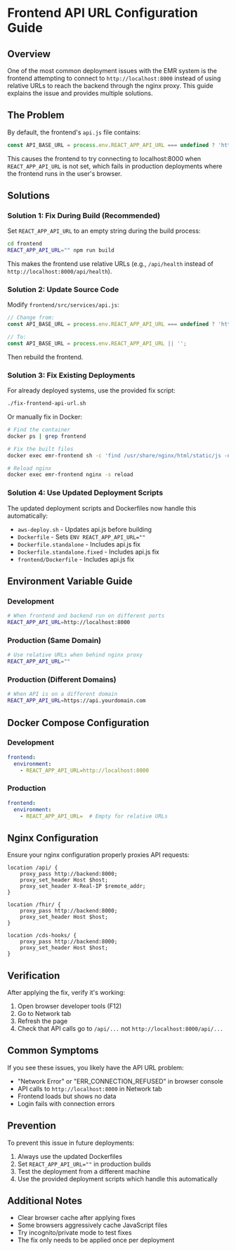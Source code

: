 # Frontend API URL Configuration Guide

## Overview

One of the most common deployment issues with the EMR system is the frontend attempting to connect to `http://localhost:8000` instead of using relative URLs to reach the backend through the nginx proxy. This guide explains the issue and provides multiple solutions.

## The Problem

By default, the frontend's `api.js` file contains:
```javascript
const API_BASE_URL = process.env.REACT_APP_API_URL === undefined ? 'http://localhost:8000' : process.env.REACT_APP_API_URL;
```

This causes the frontend to try connecting to localhost:8000 when `REACT_APP_API_URL` is not set, which fails in production deployments where the frontend runs in the user's browser.

## Solutions

### Solution 1: Fix During Build (Recommended)

Set `REACT_APP_API_URL` to an empty string during the build process:

```bash
cd frontend
REACT_APP_API_URL="" npm run build
```

This makes the frontend use relative URLs (e.g., `/api/health` instead of `http://localhost:8000/api/health`).

### Solution 2: Update Source Code

Modify `frontend/src/services/api.js`:

```javascript
// Change from:
const API_BASE_URL = process.env.REACT_APP_API_URL === undefined ? 'http://localhost:8000' : process.env.REACT_APP_API_URL;

// To:
const API_BASE_URL = process.env.REACT_APP_API_URL || '';
```

Then rebuild the frontend.

### Solution 3: Fix Existing Deployments

For already deployed systems, use the provided fix script:

```bash
./fix-frontend-api-url.sh
```

Or manually fix in Docker:

```bash
# Find the container
docker ps | grep frontend

# Fix the built files
docker exec emr-frontend sh -c 'find /usr/share/nginx/html/static/js -name "*.js" -exec sed -i "s|http://localhost:8000||g" {} \;'

# Reload nginx
docker exec emr-frontend nginx -s reload
```

### Solution 4: Use Updated Deployment Scripts

The updated deployment scripts and Dockerfiles now handle this automatically:

- `aws-deploy.sh` - Updates api.js before building
- `Dockerfile` - Sets `ENV REACT_APP_API_URL=""`
- `Dockerfile.standalone` - Includes api.js fix
- `Dockerfile.standalone.fixed` - Includes api.js fix
- `frontend/Dockerfile` - Includes api.js fix

## Environment Variable Guide

### Development
```bash
# When frontend and backend run on different ports
REACT_APP_API_URL=http://localhost:8000
```

### Production (Same Domain)
```bash
# Use relative URLs when behind nginx proxy
REACT_APP_API_URL=""
```

### Production (Different Domains)
```bash
# When API is on a different domain
REACT_APP_API_URL=https://api.yourdomain.com
```

## Docker Compose Configuration

### Development
```yaml
frontend:
  environment:
    - REACT_APP_API_URL=http://localhost:8000
```

### Production
```yaml
frontend:
  environment:
    - REACT_APP_API_URL=  # Empty for relative URLs
```

## Nginx Configuration

Ensure your nginx configuration properly proxies API requests:

```nginx
location /api/ {
    proxy_pass http://backend:8000;
    proxy_set_header Host $host;
    proxy_set_header X-Real-IP $remote_addr;
}

location /fhir/ {
    proxy_pass http://backend:8000;
    proxy_set_header Host $host;
}

location /cds-hooks/ {
    proxy_pass http://backend:8000;
    proxy_set_header Host $host;
}
```

## Verification

After applying the fix, verify it's working:

1. Open browser developer tools (F12)
2. Go to Network tab
3. Refresh the page
4. Check that API calls go to `/api/...` not `http://localhost:8000/api/...`

## Common Symptoms

If you see these issues, you likely have the API URL problem:

- "Network Error" or "ERR_CONNECTION_REFUSED" in browser console
- API calls to `http://localhost:8000` in Network tab
- Frontend loads but shows no data
- Login fails with connection errors

## Prevention

To prevent this issue in future deployments:

1. Always use the updated Dockerfiles
2. Set `REACT_APP_API_URL=""` in production builds
3. Test the deployment from a different machine
4. Use the provided deployment scripts which handle this automatically

## Additional Notes

- Clear browser cache after applying fixes
- Some browsers aggressively cache JavaScript files
- Try incognito/private mode to test fixes
- The fix only needs to be applied once per deployment